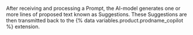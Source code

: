 After receiving and processing a Prompt, the AI-model generates one or more lines of proposed text known as Suggestions. These Suggestions are then transmitted back to the {% data variables.product.prodname_copilot %} extension.